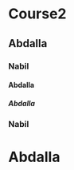 <h1> Course2</h1>
<h2>Abdalla</h2>
<h3>Nabil</h3>
<h4>Abdalla</h4>
<h5>Abdalla</h5>
<h3>Nabil</h3>
<h1>Abdalla</h1>
